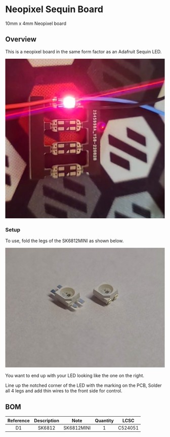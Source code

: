 # Neopixel Sequin Board
10mm x 4mm Neopixel board

## Overview
This is a neopixel board in the same form factor as an Adafruit Sequin LED.

<img src="Images/Neopixel_Illuminated.jpg" width="750">

### Setup
To use, fold the legs of the SK6812MINI as shown below.

<img src="Images/LED.jpg" width="750">

You want to end up with your LED looking like the one on the right.

Line up the notched corner of the LED with the marking on the PCB, Solder all 4 legs and add thin wires to the front side for control.

## BOM

| Reference | Description  |    Note    | Quantity |   LCSC   |
|   :---:   |     :---:    |   :---:    |  :---:   |  :---:   |
|    D1     |    SK6812    | SK6812MINI |     1    | C524051  |
